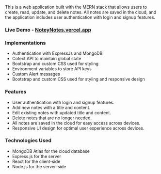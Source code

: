 This is a web application built with the MERN stack that allows users to create, read, update, and delete notes. All notes are saved in the cloud, and the application includes user authentication with login and signup features.

### Live Demo - [NoteyNotes.vercel.app](https://noteynotes.vercel.app)


### Implementations
- Authentication with ExpressJs and MongoDB
- Cotext API to maintain global state
- Bootstrap and custom CSS used for styling
- Environment variables to store API keys
- Custom Alert messages
- Bootstrap and custom CSS used for styling and responsive design

### Features
- User authentication with login and signup features.
- Add new notes with a title and content.
- Edit existing notes with updated title and content.
- Delete notes that are no longer needed.
- All notes are saved in the cloud for easy access across devices.
- Responsive UI design for optimal user experience across devices.

### Technologies Used
- MongoDB Atlas for the cloud database
- Express.js for the server
- React for the client-side
- Node.js for the server-side
